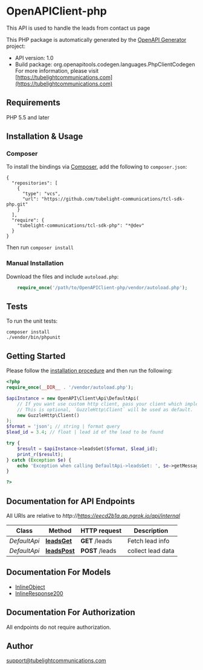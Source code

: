 # OpenAPIClient-php
This API is used to handle the leads from contact us page

This PHP package is automatically generated by the [OpenAPI Generator](https://openapi-generator.tech) project:

- API version: 1.0
- Build package: org.openapitools.codegen.languages.PhpClientCodegen
For more information, please visit [https://tubelightcommunications.com](https://tubelightcommunications.com)

## Requirements

PHP 5.5 and later

## Installation & Usage
### Composer

To install the bindings via [Composer](http://getcomposer.org/), add the following to `composer.json`:

```
{
  "repositories": [
    {
      "type": "vcs",
      "url": "https://github.com/tubelight-communications/tcl-sdk-php.git"
    }
  ],
  "require": {
    "tubelight-communications/tcl-sdk-php": "*@dev"
  }
}
```

Then run `composer install`

### Manual Installation

Download the files and include `autoload.php`:

```php
    require_once('/path/to/OpenAPIClient-php/vendor/autoload.php');
```

## Tests

To run the unit tests:

```
composer install
./vendor/bin/phpunit
```

## Getting Started

Please follow the [installation procedure](#installation--usage) and then run the following:

```php
<?php
require_once(__DIR__ . '/vendor/autoload.php');

$apiInstance = new OpenAPI\Client\Api\DefaultApi(
    // If you want use custom http client, pass your client which implements `GuzzleHttp\ClientInterface`.
    // This is optional, `GuzzleHttp\Client` will be used as default.
    new GuzzleHttp\Client()
);
$format = 'json'; // string | format query
$lead_id = 3.4; // float | lead id of the lead to be found

try {
    $result = $apiInstance->leadsGet($format, $lead_id);
    print_r($result);
} catch (Exception $e) {
    echo 'Exception when calling DefaultApi->leadsGet: ', $e->getMessage(), PHP_EOL;
}

?>
```

## Documentation for API Endpoints

All URIs are relative to *http://https://eecd2b1a.ap.ngrok.io/api/internal*

Class | Method | HTTP request | Description
------------ | ------------- | ------------- | -------------
*DefaultApi* | [**leadsGet**](docs/Api/DefaultApi.md#leadsget) | **GET** /leads | Fetch lead info
*DefaultApi* | [**leadsPost**](docs/Api/DefaultApi.md#leadspost) | **POST** /leads | collect lead data


## Documentation For Models

 - [InlineObject](docs/Model/InlineObject.md)
 - [InlineResponse200](docs/Model/InlineResponse200.md)


## Documentation For Authorization

 All endpoints do not require authorization.


## Author

support@tubelightcommunications.com



